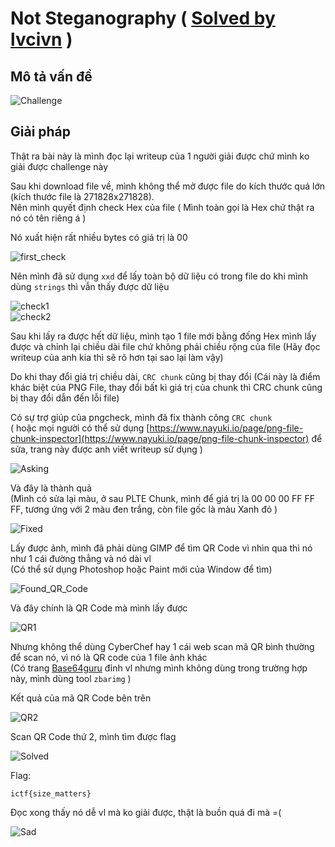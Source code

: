 # Not Steganography ( [Solved by lvcivn](https://hackappatoi.github.io/Not-Steganography/) )
## Mô tả vấn đề
![Challenge](https://github.com/TwentySick/CTF/blob/8223a4d28c3993289d43ce8f43ce510886aa1bd1/2022/Incognito%20CTF/steganography/not_steganography/images/challenge.png)
## Giải pháp
Thật ra bài này là mình đọc lại writeup của 1 người giải được chứ mình ko giải được challenge này

Sau khi download file về, mình không thể mở được file do kích thước quá lớn (kích thước file là 271828x271828).\
Nên mình quyết định check Hex của file ( Mình toàn gọi là Hex chứ thật ra nó có tên riêng á )

Nó xuất hiện rất nhiều bytes có giá trị là 00

![first_check](https://github.com/TwentySick/CTF/blob/8223a4d28c3993289d43ce8f43ce510886aa1bd1/2022/Incognito%20CTF/steganography/not_steganography/images/First_check.png)

Nên mình đã sử dụng `xxd` để lấy toàn bộ dữ liệu có trong file do khi mình dùng `strings` thì vẫn thấy được dữ liệu

![check1](https://github.com/TwentySick/CTF/blob/8223a4d28c3993289d43ce8f43ce510886aa1bd1/2022/Incognito%20CTF/steganography/not_steganography/images/Check1.png)\
![check2](https://github.com/TwentySick/CTF/blob/8223a4d28c3993289d43ce8f43ce510886aa1bd1/2022/Incognito%20CTF/steganography/not_steganography/images/Check2.png)

Sau khi lấy ra được hết dữ liệu, mình tạo 1 file mới bằng đống Hex mình lấy được và chỉnh lại chiều dài file chứ không phải chiều rộng của file (Hãy đọc writeup của anh kia thì sẽ rõ hơn tại sao lại làm vậy)

Do khi thay đổi giá trị chiều dài, `CRC chunk` cũng bị thay đổi (Cái này là điểm khác biệt của PNG File, thay đổi bất kì giá trị của chunk thì CRC chunk cũng bị thay đổi dẫn đến lỗi file)

Có sự trợ giúp của pngcheck, mình đã fix thành công `CRC chunk` \
( hoặc mọi người có thể sử dụng [https://www.nayuki.io/page/png-file-chunk-inspector](https://www.nayuki.io/page/png-file-chunk-inspector) để sửa, trang này được anh viết writeup sử dụng )

![Asking](https://github.com/TwentySick/CTF/blob/8223a4d28c3993289d43ce8f43ce510886aa1bd1/2022/Incognito%20CTF/steganography/not_steganography/images/Asking.png)

Và đây là thành quả\
(Mình có sửa lại màu, ở sau PLTE Chunk, mình để giá trị là 00 00 00 FF FF FF, tương ứng với 2 màu đen trắng, còn file gốc là màu Xanh đỏ )

![Fixed](https://github.com/TwentySick/CTF/blob/8223a4d28c3993289d43ce8f43ce510886aa1bd1/2022/Incognito%20CTF/steganography/not_steganography/images/fixed.png)

Lấy được ảnh, mình đã phải dùng GIMP để tìm QR Code vì nhìn qua thì nó như 1 cái đường thẳng và nó dài vl\
(Có thể sử dụng Photoshop hoặc Paint mới của Window để tìm)

![Found_QR_Code](https://github.com/TwentySick/CTF/blob/8223a4d28c3993289d43ce8f43ce510886aa1bd1/2022/Incognito%20CTF/steganography/not_steganography/images/Found_QR_Code.png)

Và đây chính là QR Code mà mình lấy được

![QR1](https://github.com/TwentySick/CTF/blob/8223a4d28c3993289d43ce8f43ce510886aa1bd1/2022/Incognito%20CTF/steganography/not_steganography/images/QR1.png)

Nhưng không thể dùng CyberChef hay 1 cái web scan mã QR bình thường để scan nó, vì nó là QR code của 1 file ảnh khác\
(Có trang [Base64guru]() đỉnh vl nhưng mình không dùng trong trường hợp này, mình dùng tool `zbarimg` )

Kết quả của mã QR Code bên trên

![QR2](https://github.com/TwentySick/CTF/blob/8223a4d28c3993289d43ce8f43ce510886aa1bd1/2022/Incognito%20CTF/steganography/not_steganography/images/QR2.png)

Scan QR Code thứ 2, mình tìm được flag

![Solved](https://github.com/TwentySick/CTF/blob/8223a4d28c3993289d43ce8f43ce510886aa1bd1/2022/Incognito%20CTF/steganography/not_steganography/images/Solved.png)

Flag:
```
ictf{size_matters}
```

Đọc xong thấy nó dễ vl mà ko giải được, thật là buồn quá đi mà =(

![Sad](https://nefariousreviews.files.wordpress.com/2015/07/great-teacher-onizuka-breakdown.jpg?w=474&h=356)
